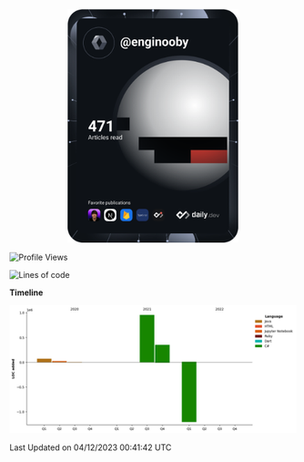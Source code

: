 <p align="center">
<a href="https://app.daily.dev/enginooby"><img src="devcard.svg" width="300" alt="enginooby's Dev Card"/></a>
</p>

<!--START_SECTION:waka-->
![Profile Views](http://img.shields.io/badge/Profile%20Views-0-blue)

![Lines of code](https://img.shields.io/badge/From%20Hello%20World%20I%27ve%20Written-1.4%20million%20lines%20of%20code-blue)

**Timeline**

![Lines of Code chart](https://raw.githubusercontent.com/enginooby/enginooby/main/assets/bar_graph.png)


 Last Updated on 04/12/2023 00:41:42 UTC
<!--END_SECTION:waka-->
